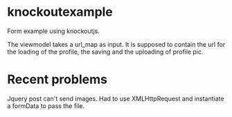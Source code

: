 knockoutexample
===============

Form example using knockoutjs.

The viewmodel takes a url_map as input.
It is supposed to contain the url for the loading of the profile, the saving and the uploading of profile pic.

Recent problems
==============

Jquery post can't send images.
Had to use XMLHttpRequest and instantiate a formData to pass the file.
